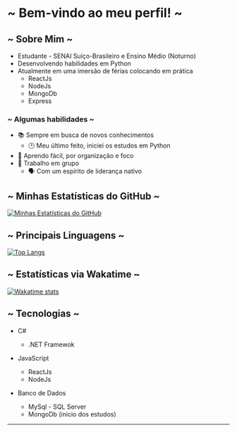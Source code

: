 # ~ Bem-vindo ao meu perfil! ~
## ~ Sobre Mim ~

- Estudante - SENAI Suíço-Brasileiro e Ensino Médio (Noturno)
- Desenvolvendo habilidades em Python
- Atualmente em uma imersão de férias colocando em prática
  - ReactJs
  - NodeJs
  - MongoDb
  - Express

### ~ Algumas habilidades ~

- 📚 Sempre em busca de novos conhecimentos
  - 🕑 Meu último feito, iniciei os estudos em Python
- 📣 Aprendo fácil, por organização e foco
- 💼 Trabalho em grupo
  - 🗣 Com um espírito de liderança nativo

## ~ Minhas Estatísticas do GitHub ~

[![Minhas Estatísticas do GitHub](https://github-readme-stats.vercel.app/api?username=Gustavo-Apolonio&hide=prs&count_private=true&show_icons=true&theme=onedark)]()

## ~ Principais Linguagens ~

[![Top Langs](https://github-readme-stats.vercel.app/api/top-langs/?username=Gustavo-Apolonio&theme=onedark)]()

## ~ Estatísticas via Wakatime ~

[![Wakatime stats](https://github-readme-stats.vercel.app/api/wakatime?username=GustavoApolonio&theme=onedark)]()

## ~ Tecnologias ~

- C#

  - .NET Framewok

- JavaScript

  - ReactJs
  - NodeJs

- Banco de Dados

  - MySql - SQL Server
  - MongoDb (inicio dos estudos)

---